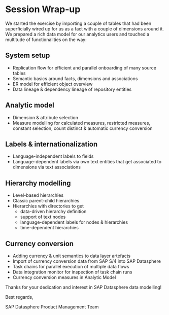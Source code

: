 # Session Wrap-up

We started the exercise by importing a couple of tables that had been superficially wired up for us as a fact with a couple of dimensions around it. We prepared a rich data model for our analytics users and touched a multitude of functionalities on the way:

## System setup

-   Replication flow for efficient and parallel onboarding of many source tables
-   Semantic basics around facts, dimensions and associations
-   ER model for efficient object overview
-   Data lineage & dependency lineage of repository entities

## Analytic model

-   Dimension & attribute selection
-   Measure modelling for calculated measures, restricted measures, constant selection, count distinct & automatic currency conversion

## Labels & internationalization

-   Language-independent labels to fields
-   Language-dependent labels via own text entities that get associated to dimensions via text associations

## Hierarchy modelling

-   Level-based hierarchies
-   Classic parent-child hierarchies
-   Hierarchies with directories to get
    -   data-driven hierarchy definition
    -   support of text nodes
    -   language-dependent labels for nodes & hierarchies
    -   time-dependent hierarchies

## Currency conversion

-   Adding currency & unit semantics to data layer artefacts
-   Import of currency conversion data from SAP S/4 into SAP Datasphere
-   Task chains for parallel execution of multiple data flows
-   Data integration monitor for inspection of task chain runs
-   Currency conversion measures in Analytic Model

Thanks for your dedication and interest in SAP Datasphere data modelling!

Best regards,

SAP Datasphere Product Management Team
